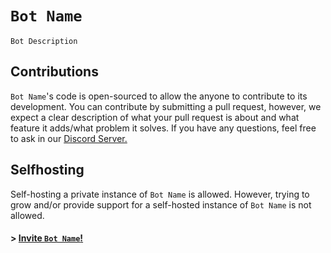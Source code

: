 # `Bot Name`
`Bot Description`

## Contributions
`Bot Name`'s code is open-sourced to allow the anyone to contribute to its development. You can contribute by submitting a pull request, however, we expect a clear description of what your pull request is about and what feature it adds/what problem it solves. If you have any questions, feel free to ask in our [Discord Server.](https://discord.com/invite/XtX9wx3qre)

## Selfhosting
Self-hosting a private instance of `Bot Name` is allowed. However, trying to grow and/or provide support for a self-hosted instance of `Bot Name` is not allowed.

#### > [Invite `Bot Name`!](#)

